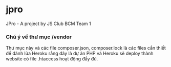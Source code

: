 # jpro
JPro - A project by JS Club BCM Team 1

### Chú ý về thư mục /vendor
Thư mục này và các file composer.json, composer.lock là các files cần thiết để đánh lừa Heroku rằng đây là dự án PHP và Heroku sẽ deploy thành website có file .htaccess hoạt động đầy đủ.
